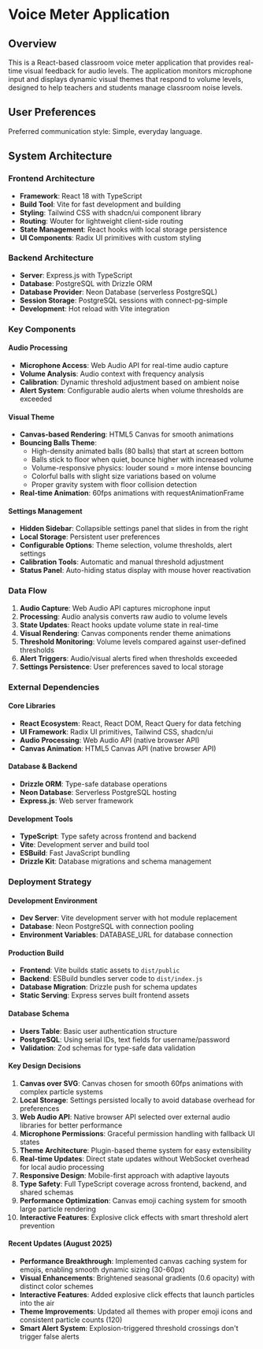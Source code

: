 # Voice Meter Application

## Overview

This is a React-based classroom voice meter application that provides real-time visual feedback for audio levels. The application monitors microphone input and displays dynamic visual themes that respond to volume levels, designed to help teachers and students manage classroom noise levels.

## User Preferences

Preferred communication style: Simple, everyday language.

## System Architecture

### Frontend Architecture
- **Framework**: React 18 with TypeScript
- **Build Tool**: Vite for fast development and building
- **Styling**: Tailwind CSS with shadcn/ui component library
- **Routing**: Wouter for lightweight client-side routing
- **State Management**: React hooks with local storage persistence
- **UI Components**: Radix UI primitives with custom styling

### Backend Architecture
- **Server**: Express.js with TypeScript
- **Database**: PostgreSQL with Drizzle ORM
- **Database Provider**: Neon Database (serverless PostgreSQL)
- **Session Storage**: PostgreSQL sessions with connect-pg-simple
- **Development**: Hot reload with Vite integration

### Key Components

#### Audio Processing
- **Microphone Access**: Web Audio API for real-time audio capture
- **Volume Analysis**: Audio context with frequency analysis
- **Calibration**: Dynamic threshold adjustment based on ambient noise
- **Alert System**: Configurable audio alerts when volume thresholds are exceeded

#### Visual Theme
- **Canvas-based Rendering**: HTML5 Canvas for smooth animations
- **Bouncing Balls Theme**: 
  - High-density animated balls (80 balls) that start at screen bottom
  - Balls stick to floor when quiet, bounce higher with increased volume
  - Volume-responsive physics: louder sound = more intense bouncing
  - Colorful balls with slight size variations based on volume
  - Proper gravity system with floor collision detection
- **Real-time Animation**: 60fps animations with requestAnimationFrame

#### Settings Management
- **Hidden Sidebar**: Collapsible settings panel that slides in from the right
- **Local Storage**: Persistent user preferences
- **Configurable Options**: Theme selection, volume thresholds, alert settings
- **Calibration Tools**: Automatic and manual threshold adjustment
- **Status Panel**: Auto-hiding status display with mouse hover reactivation

### Data Flow

1. **Audio Capture**: Web Audio API captures microphone input
2. **Processing**: Audio analysis converts raw audio to volume levels
3. **State Updates**: React hooks update volume state in real-time
4. **Visual Rendering**: Canvas components render theme animations
5. **Threshold Monitoring**: Volume levels compared against user-defined thresholds
6. **Alert Triggers**: Audio/visual alerts fired when thresholds exceeded
7. **Settings Persistence**: User preferences saved to local storage

### External Dependencies

#### Core Libraries
- **React Ecosystem**: React, React DOM, React Query for data fetching
- **UI Framework**: Radix UI primitives, Tailwind CSS, shadcn/ui
- **Audio Processing**: Web Audio API (native browser API)
- **Canvas Animation**: HTML5 Canvas API (native browser API)

#### Database & Backend
- **Drizzle ORM**: Type-safe database operations
- **Neon Database**: Serverless PostgreSQL hosting
- **Express.js**: Web server framework

#### Development Tools
- **TypeScript**: Type safety across frontend and backend
- **Vite**: Development server and build tool
- **ESBuild**: Fast JavaScript bundling
- **Drizzle Kit**: Database migrations and schema management

### Deployment Strategy

#### Development Environment
- **Dev Server**: Vite development server with hot module replacement
- **Database**: Neon PostgreSQL with connection pooling
- **Environment Variables**: DATABASE_URL for database connection

#### Production Build
- **Frontend**: Vite builds static assets to `dist/public`
- **Backend**: ESBuild bundles server code to `dist/index.js`
- **Database Migration**: Drizzle push for schema updates
- **Static Serving**: Express serves built frontend assets

#### Database Schema
- **Users Table**: Basic user authentication structure
- **PostgreSQL**: Using serial IDs, text fields for username/password
- **Validation**: Zod schemas for type-safe data validation

#### Key Design Decisions

1. **Canvas over SVG**: Canvas chosen for smooth 60fps animations with complex particle systems
2. **Local Storage**: Settings persisted locally to avoid database overhead for preferences
3. **Web Audio API**: Native browser API selected over external audio libraries for better performance
4. **Microphone Permissions**: Graceful permission handling with fallback UI states
5. **Theme Architecture**: Plugin-based theme system for easy extensibility
6. **Real-time Updates**: Direct state updates without WebSocket overhead for local audio processing
7. **Responsive Design**: Mobile-first approach with adaptive layouts
8. **Type Safety**: Full TypeScript coverage across frontend, backend, and shared schemas
9. **Performance Optimization**: Canvas emoji caching system for smooth large particle rendering
10. **Interactive Features**: Explosive click effects with smart threshold alert prevention

#### Recent Updates (August 2025)

- **Performance Breakthrough**: Implemented canvas caching system for emojis, enabling smooth dynamic sizing (30-60px)
- **Visual Enhancements**: Brightened seasonal gradients (0.6 opacity) with distinct color schemes
- **Interactive Features**: Added explosive click effects that launch particles into the air
- **Theme Improvements**: Updated all themes with proper emoji icons and consistent particle counts (120)
- **Smart Alert System**: Explosion-triggered threshold crossings don't trigger false alerts